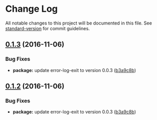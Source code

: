 # Change Log

All notable changes to this project will be documented in this file. See [standard-version](https://github.com/conventional-changelog/standard-version) for commit guidelines.

<a name="0.1.3"></a>
## [0.1.3](https://github.com/ellerbrock/get-app-dir/compare/v0.1.2...v0.1.3) (2016-11-06)


### Bug Fixes

* **package:** update error-log-exit to version 0.0.3 ([b3a9c8b](https://github.com/ellerbrock/get-app-dir/commit/b3a9c8b))



<a name="0.1.2"></a>
## [0.1.2](https://github.com/ellerbrock/get-app-dir/compare/v0.1.2...v0.1.2) (2016-11-06)


### Bug Fixes

* **package:** update error-log-exit to version 0.0.3 ([b3a9c8b](https://github.com/ellerbrock/get-app-dir/commit/b3a9c8b))
